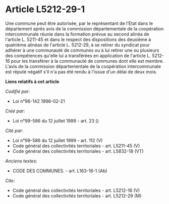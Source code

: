 # Article L5212-29-1

Une commune peut être autorisée, par le représentant de l'Etat dans le département après avis de la commission départementale
de la coopération intercommunale réunie dans la formation prévue au second alinéa de l'article L. 5211-45 et dans le respect
des dispositions des deuxième à quatrième alinéas de l'article L. 5212-29, à se retirer du syndicat pour adhérer à une
communauté de communes ou à lui retirer une ou plusieurs des compétences qu'elle lui a transférées en application de
l'article L. 5212-16 pour les transférer à la communauté de communes dont elle est membre. L'avis de la commission
départementale de la coopération intercommunale est réputé négatif s'il n'a pas été rendu à l'issue d'un délai de deux mois.

**Liens relatifs à cet article**

_Codifié par_:

  - Loi n°96-142 1996-02-21

_Créé par_:

  - Loi n°99-586 du 12 juillet 1999 - art. 23 ()

_Cité par_:

  - Loi n°99-586 du 12 juillet 1999 - art. 112 (V)
  - Code général des collectivités territoriales - art. L5211-45 (V)
  - Code général des collectivités territoriales - art. L5832-18 (VT)

_Anciens textes_:

  - CODE DES COMMUNES. - art. L163-16-1 (Ab)

_Cite_:

  - Code général des collectivités territoriales - art. L5212-16 (V)
  - Code général des collectivités territoriales - art. L5212-29 (M)
